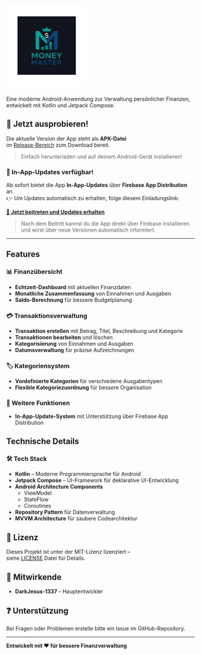 
# ![MoneyMaster](app/src/main/res/mipmap-xhdpi/ic_launcher_foreground.webp)

Eine moderne Android-Anwendung zur Verwaltung persönlicher Finanzen, entwickelt mit Kotlin und
Jetpack Compose.

## 📱 Jetzt ausprobieren!

Die aktuelle Version der App steht als **APK-Datei**  
im [Release-Bereich](https://github.com/DarkJesus-1337/Money-Master/releases) zum Download bereit.  
> Einfach herunterladen und auf deinem Android-Gerät installieren!

### 🔄 In-App-Updates verfügbar!

Ab sofort bietet die App **In-App-Updates** über **Firebase App Distribution** an.  
👉 Um Updates automatisch zu erhalten, folge diesem Einladungslink:

**[📩 Jetzt beitreten und Updates erhalten](https://appdistribution.firebase.dev/i/161b5e868b5b026c)**

> Nach dem Beitritt kannst du die App direkt über Firebase installieren  
> und wirst über neue Versionen automatisch informiert.

---

## Features

### 📊 Finanzübersicht

- **Echtzeit-Dashboard** mit aktuellen Finanzdaten
- **Monatliche Zusammenfassung** von Einnahmen und Ausgaben
- **Saldo-Berechnung** für bessere Budgetplanung

### 💳 Transaktionsverwaltung

- **Transaktion erstellen** mit Betrag, Titel, Beschreibung und Kategorie
- **Transaktionen bearbeiten** und löschen
- **Kategorisierung** von Einnahmen und Ausgaben
- **Datumsverwaltung** für präzise Aufzeichnungen

### 🏷️ Kategoriensystem

- **Vordefinierte Kategorien** für verschiedene Ausgabentypen
- **Flexible Kategoriezuordnung** für bessere Organisation

### 🚀 Weitere Funktionen

- **In-App-Update-System** mit Unterstützung über Firebase App Distribution

## Technische Details

### 🛠️ Tech Stack

- **Kotlin** – Moderne Programmiersprache für Android
- **Jetpack Compose** – UI-Framework für deklarative UI-Entwicklung
- **Android Architecture Components**
    - ViewModel
    - StateFlow
    - Coroutines
- **Repository Pattern** für Datenverwaltung
- **MVVM Architecture** für saubere Codearchitektur

## 📄 Lizenz

Dieses Projekt ist unter der MIT-Lizenz lizenziert –  
siehe [LICENSE](LICENSE.md) Datei für Details.

## 👥 Mitwirkende

- **DarkJesus-1337** – Hauptentwickler

## ❓ Unterstützung

Bei Fragen oder Problemen erstelle bitte ein Issue im GitHub-Repository.

---

**Entwickelt mit ❤️ für bessere Finanzverwaltung**
